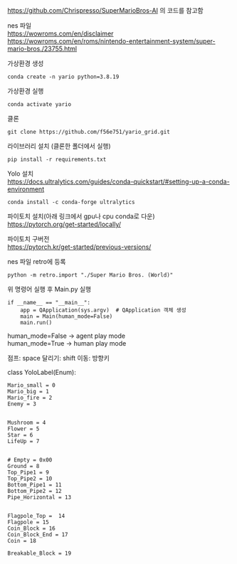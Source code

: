 https://github.com/Chrispresso/SuperMarioBros-AI 의 코드를 참고함


nes 파일 \
https://wowroms.com/en/disclaimer \
https://wowroms.com/en/roms/nintendo-entertainment-system/super-mario-bros./23755.html




가상환경 생성

    conda create -n yario python=3.8.19

가상환경 실행

    conda activate yario

클론

    git clone https://github.com/f56e751/yario_grid.git
    
라이브러리 설치 (클론한 폴더에서 실행)

    pip install -r requirements.txt

Yolo 설치 \
https://docs.ultralytics.com/guides/conda-quickstart/#setting-up-a-conda-environment

    conda install -c conda-forge ultralytics

파이토치 설치(아래 링크에서 gpu나 cpu conda로 다운) \
https://pytorch.org/get-started/locally/

파이토치 구버전 \
https://pytorch.kr/get-started/previous-versions/



nes 파일 retro에 등록

    python -m retro.import "./Super Mario Bros. (World)"



    
위 명령어 실행 후 Main.py 실행

    if __name__ == "__main__":
        app = QApplication(sys.argv)  # QApplication 객체 생성
        main = Main(human_mode=False)
        main.run()

human_mode=False -> agent play mode \
human_mode=True -> human play mode


점프: space
달리기: shift
이동: 방향키


class YoloLabel(Enum):
    
    Mario_small = 0
    Mario_big = 1
    Mario_fire = 2
    Enemy = 3


    Mushroom = 4
    Flower = 5
    Star = 6
    LifeUp = 7


    # Empty = 0x00
    Ground = 8
    Top_Pipe1 = 9
    Top_Pipe2 = 10
    Bottom_Pipe1 = 11
    Bottom_Pipe2 = 12
    Pipe_Horizontal = 13


    Flagpole_Top =  14
    Flagpole = 15
    Coin_Block = 16
    Coin_Block_End = 17
    Coin = 18

    Breakable_Block = 19
